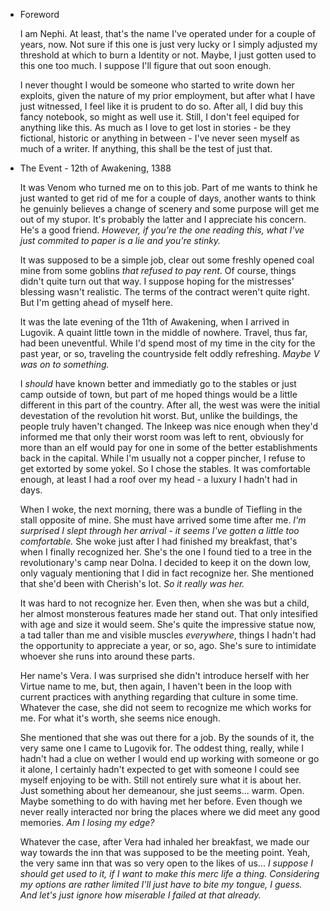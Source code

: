 - Foreword

    I am Nephi. At least, that's the name I've operated under for a couple of years, now. Not sure if this one is just very lucky or I simply adjusted my threshold at which to
    burn a Identity or not. Maybe, I just gotten used to this one too much. I suppose I'll figure that out soon enough.
      
    I never thought I would be someone who started to write down her exploits, given the nature of my prior employment, but after what I have just witnessed, I feel like it is prudent to do so. After all, I did buy this fancy notebook, so might as well use it. Still, I don't feel equiped for anything like this. As much as I love to get lost in stories - be they fictional, historic or anything in between - I've never seen myself as much of a writer. If anything, this shall be the test of just that.

- The Event - 12th of Awakening, 1388

    It was Venom who turned me on to this job. Part of me wants to think he just wanted to get rid of me for a couple of days, another wants to think he genuinly believes a change of scenery and some purpose will get me out of my stupor. It's probably the latter and I appreciate his concern. He's a good friend. *However, if you're the one reading this, what I've just commited to paper is a lie and you're stinky.* 

    It was supposed to be a simple job, clear out some freshly opened coal mine from some goblins *that refused to pay rent*. Of course, things didn't quite turn out that way. I suppose hoping for the mistresses' blessing wasn't realistic. The terms of the contract weren't quite right. But I'm getting ahead of myself here.

    It was the late evening of the 11th of Awakening, when I arrived in Lugovik. A quaint little town in the middle of nowhere. Travel, thus far, had been uneventful. While I'd spend most of my time in the city for the past year, or so, traveling the countryside felt oddly refreshing. *Maybe V was on to something.*
    
    I *should* have known better and immediatly go to the stables or just camp outside of town, but part of me hoped things would be a little different in this part of the country. After all, the west was were the initial devestation of the revolution hit worst. But, unlike the buildings, the people truly haven't changed. The Inkeep was nice enough when they'd informed me that only their worst room was left to rent, obviously for more than an elf would pay for one in some of the better establishments back in the capital. While I'm usually not a copper pincher, I refuse to get extorted by some yokel. So I chose the stables. It was comfortable enough, at least I had a roof over my head - a luxury I hadn't had in days.

    When I woke, the next morning, there was a bundle of Tiefling in the stall opposite of mine. She must have arrived some time after me. *I'm surprised I slept through her arrival - it seems I've gotten a little too comfortable.*  She woke just after I had finished my breakfast, that's when I finally recognized her. She's the one I found tied to a tree in the revolutionary's camp near Dolna. I decided to keep it on the down low, only vagualy mentioning that I did in fact recognize her. She mentioned that she'd been with Cherish's lot. *So it really was her.*

    It was hard to not recognize her. Even then, when she was but a child, her almost monsterous features made her stand out. That only intesified with age and size it would seem. She's quite the impressive statue now, a tad taller than me and visible muscles *everywhere*, things I hadn't had the opportunity to appreciate a year, or so, ago. She's sure to intimidate whoever she runs into around these parts.

    Her name's Vera. I was surprised she didn't introduce herself with her Virtue name to me, but, then again, I haven't been in the loop with current practices with anything regarding that culture in some time. Whatever the case, she did not seem to recognize me which works for me. For what it's worth, she seems nice enough.

    She mentioned that she was out there for a job. By the sounds of it, the very same one I came to Lugovik for. The oddest thing, really, while I hadn't had a clue on wether I would end up working with someone or go it alone, I certainly hadn't expected to get with someone I could see myself enjoying to be with. Still not entirely sure what it is about her. Just something about her demeanour, she just seems... warm. Open. Maybe something to do with having met her before. Even though we never really interacted nor bring the places where we did meet any good memories. *Am I losing my edge?*

    Whatever the case, after Vera had inhaled her breakfast, we made our way towards the inn that was supposed to be the meeting point. Yeah, the very same inn that was so very open to the likes of us... *I suppose I should get used to it, if I want to make this merc life a thing. Considering my options are rather limited I'll just have to bite my tongue, I guess. And let's just ignore how miserable I failed at that already.* 